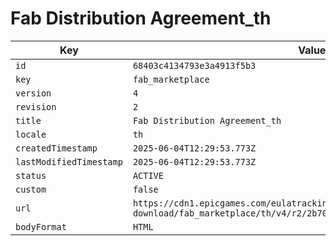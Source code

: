 # Fab Distribution Agreement_th

| Key | Value |
| --- | ----- |
| `id` | `68403c4134793e3a4913f5b3` |
| `key` | `fab_marketplace` |
| `version` | `4` |
| `revision` | `2` |
| `title` | `Fab Distribution Agreement_th` |
| `locale` | `th` |
| `createdTimestamp` | `2025-06-04T12:29:53.773Z` |
| `lastModifiedTimestamp` | `2025-06-04T12:29:53.773Z` |
| `status` | `ACTIVE` |
| `custom` | `false` |
| `url` | `https://cdn1.epicgames.com/eulatracking-download/fab_marketplace/th/v4/r2/2b704e21297136547ba766cdf710a44f.pdf` |
| `bodyFormat` | `HTML` |
